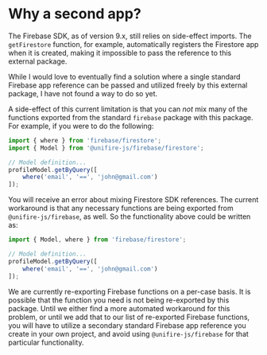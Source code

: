 # Why a second app?

The Firebase SDK, as of version 9.x, still relies on side-effect imports. The `getFirestore` function, for example, automatically registers the Firestore app when it is created, making it impossible to pass the reference to this external package.

While I would love to eventually find a solution where a single standard Firebase app reference can be passed and utilized freely by this external package, I have not found a way to do so yet.

A side-effect of this current limitation is that you can *not* mix many of the functions exported from the standard `firebase` package with this package. For example, if you were to do the following:

```js
import { where } from 'firebase/firestore';
import { Model } from '@unifire-js/firebase/firestore';

// Model definition...
profileModel.getByQuery([
    where('email', '==', 'john@gmail.com')
]);
```

You will receive an error about mixing Firestore SDK references. The current workaround is that any necessary functions are being exported from `@unifire-js/firebase`, as well. So the functionality above could be written as:

```js
import { Model, where } from 'firebase/firestore';

// Model definition...
profileModel.getByQuery([
    where('email', '==', 'john@gmail.com')
]);
```

We are currently re-exporting Firebase functions on a per-case basis. It is possible that the function you need is not being re-exported by this package. Until we either find a more automated workaround for this problem, or until we add that to our list of re-exported Firebase functions, you will have to utilize a secondary standard Firebase app reference you create in your own project, and avoid using `@unifire-js/firebase` for that particular functionality.